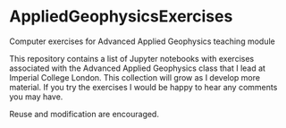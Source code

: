 # AppliedGeophysicsExercises
Computer exercises for Advanced Applied Geophysics teaching module

This repository contains a list of Jupyter notebooks with exercises associated with the Advanced Applied Geophysics class that I lead at Imperial College London. This collection will grow as I develop more material. If you try the exercises I would be happy to hear any comments you may have.

Reuse and modification are encouraged.


